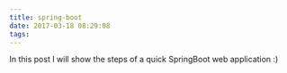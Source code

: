 ```yaml
---
title: spring-boot
date: 2017-03-18 08:29:08
tags:
---
```

In this post I will show the steps of a quick SpringBoot web application :)
